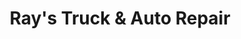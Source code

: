 ---
title: "Ray's Truck & Auto Repair"
url: /milford/rays-truck-and-auto-repair/
shop: car repair
---
